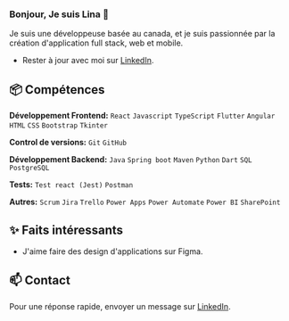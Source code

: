 ### Bonjour, Je suis Lina 👋 

Je suis une développeuse basée au canada, et je suis passionnée par la création d'application full stack, web et mobile.

- Rester à jour avec moi sur  [LinkedIn](https://www.linkedin.com/in/linatechdev).

## 📦 Compétences

**Développement Frontend:** `React` `Javascript` `TypeScript` `Flutter` `Angular` `HTML` `CSS` `Bootstrap` `Tkinter`
 
**Control de versions:** `Git` `GitHub`

**Développement Backend:** `Java` `Spring boot` `Maven` `Python` `Dart` `SQL` `PostgreSQL`

**Tests:** `Test react (Jest)` `Postman`

**Autres:** `Scrum` `Jira` `Trello` `Power Apps` `Power Automate` `Power BI` `SharePoint`

## ✨ Faits intéressants

- J'aime faire des design d'applications sur Figma.

## 📫 Contact

 Pour une réponse rapide, envoyer un message sur [LinkedIn](https://www.linkedin.com/in/linatechdev).
